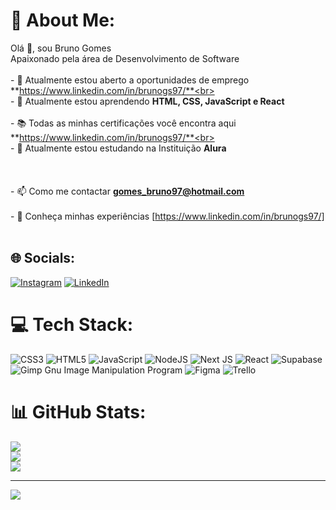 # 💫 About Me:
Olá 👋, sou Bruno Gomes<br>Apaixonado pela área de Desenvolvimento de Software<br><br>- 🔭 Atualmente estou aberto a oportunidades de emprego **https://www.linkedin.com/in/brunogs97/**<br><br>- 🌱 Atualmente estou aprendendo **HTML, CSS, JavaScript e React**<br><br>- 📚 Todas as minhas certificações você encontra aqui **https://www.linkedin.com/in/brunogs97/**<br><br>- 🏫 Atualmente estou estudando na Instituição **Alura**<br><br><br><br>- 📫 Como me contactar **gomes_bruno97@hotmail.com**<br><br>- 📄 Conheça minhas experiências [https://www.linkedin.com/in/brunogs97/]<br><br>


## 🌐 Socials:
[![Instagram](https://img.shields.io/badge/Instagram-%23E4405F.svg?logo=Instagram&logoColor=white)](https://instagram.com/https://www.instagram.com/_brunogs/) [![LinkedIn](https://img.shields.io/badge/LinkedIn-%230077B5.svg?logo=linkedin&logoColor=white)](https://linkedin.com/in/https://www.linkedin.com/in/brunogs97/) 

# 💻 Tech Stack:
![CSS3](https://img.shields.io/badge/css3-%231572B6.svg?style=for-the-badge&logo=css3&logoColor=white) ![HTML5](https://img.shields.io/badge/html5-%23E34F26.svg?style=for-the-badge&logo=html5&logoColor=white) ![JavaScript](https://img.shields.io/badge/javascript-%23323330.svg?style=for-the-badge&logo=javascript&logoColor=%23F7DF1E) ![NodeJS](https://img.shields.io/badge/node.js-6DA55F?style=for-the-badge&logo=node.js&logoColor=white) ![Next JS](https://img.shields.io/badge/Next-black?style=for-the-badge&logo=next.js&logoColor=white) ![React](https://img.shields.io/badge/react-%2320232a.svg?style=for-the-badge&logo=react&logoColor=%2361DAFB) 	![Supabase](https://img.shields.io/badge/Supabase-3ECF8E?style=for-the-badge&logo=supabase&logoColor=white) ![Gimp Gnu Image Manipulation Program](https://img.shields.io/badge/Gimp-657D8B?style=for-the-badge&logo=gimp&logoColor=FFFFFF) 	![Figma](https://img.shields.io/badge/figma-%23F24E1E.svg?style=for-the-badge&logo=figma&logoColor=white) ![Trello](https://img.shields.io/badge/Trello-%23026AA7.svg?style=for-the-badge&logo=Trello&logoColor=white)
# 📊 GitHub Stats:
![](https://github-readme-stats.vercel.app/api?username=brunogs97&theme=dark&hide_border=false&include_all_commits=false&count_private=false)<br/>
![](https://github-readme-streak-stats.herokuapp.com/?user=brunogs97&theme=dark&hide_border=false)<br/>
![](https://github-readme-stats.vercel.app/api/top-langs/?username=brunogs97&theme=dark&hide_border=false&include_all_commits=false&count_private=false&layout=compact)

---
[![](https://visitcount.itsvg.in/api?id=brunogs97&icon=0&color=0)](https://visitcount.itsvg.in)

<!-- Proudly created with GPRM ( https://gprm.itsvg.in ) -->
